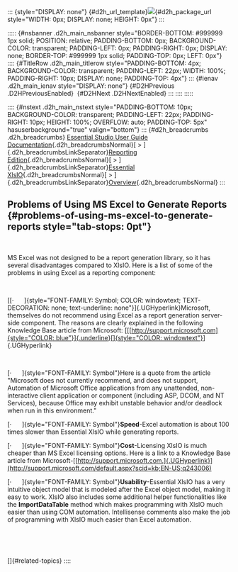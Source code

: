 ::: {style="DISPLAY: none"}
[](ms-xhelp:///?Id=d2h_url_template){#d2h_url_template}![](!package_url!){#d2h_package_url style="WIDTH: 0px; DISPLAY: none; HEIGHT: 0px"}
:::

::::: {#nsbanner .d2h_main_nsbanner style="BORDER-BOTTOM: #999999 1px solid; POSITION: relative; PADDING-BOTTOM: 0px; BACKGROUND-COLOR: transparent; PADDING-LEFT: 0px; PADDING-RIGHT: 0px; DISPLAY: none; BORDER-TOP: #999999 1px solid; PADDING-TOP: 0px; LEFT: 0px"}
:::: {#TitleRow .d2h_main_titlerow style="PADDING-BOTTOM: 4px; BACKGROUND-COLOR: transparent; PADDING-LEFT: 22px; WIDTH: 100%; PADDING-RIGHT: 10px; DISPLAY: none; PADDING-TOP: 4px"}
::: {#ienav .d2h_main_ienav style="DISPLAY: none"}
[](ms-xhelp:///?Id=71521297-e8c6-4bb9-9152-2c26e572d7e9){#D2HPrevious .D2HPreviousEnabled}  [](ms-xhelp:///?Id=d0af9123-dd30-4e7e-8849-b0edb2474feb){#D2HNext .D2HNextEnabled}
:::
::::
:::::

:::: {#nstext .d2h_main_nstext style="PADDING-BOTTOM: 10px; BACKGROUND-COLOR: transparent; PADDING-LEFT: 22px; PADDING-RIGHT: 10px; HEIGHT: 100%; OVERFLOW: auto; PADDING-TOP: 5px" hasuserbackground="true" valign="bottom"}
::: {#d2h_breadcrumbs .d2h_breadcrumbs}
[Essential Studio User Guide Documentation](ms-xhelp:///?Id=12457748-09e3-4d74-a240-8e049cedf030){.d2h_breadcrumbsNormal}[ \> ]{.d2h_breadcrumbsLinkSeparator}[Reporting Edition](ms-xhelp:///?Id=027aa5b6-6676-4f93-ad23-c20e8c45792e){.d2h_breadcrumbsNormal}[ \> ]{.d2h_breadcrumbsLinkSeparator}[Essential XlsIO](ms-xhelp:///?Id=b01a1b50-1d7d-40c0-bc83-af67e57c9005){.d2h_breadcrumbsNormal}[ \> ]{.d2h_breadcrumbsLinkSeparator}[Overview](ms-xhelp:///?Id=bf585262-493a-41b9-a346-f63b5e75614f){.d2h_breadcrumbsNormal}
:::

## Problems of Using MS Excel to Generate Reports {#problems-of-using-ms-excel-to-generate-reports style="tab-stops: 0pt"}

 

MS Excel was not designed to be a report generation library, so it has several disadvantages compared to XlsIO. Here is a list of some of the problems in using Excel as a reporting component:

 

[[·      ]{style="FONT-FAMILY: Symbol; COLOR: windowtext; TEXT-DECORATION: none; text-underline: none"}]{.UGHyperlink}Microsoft, themselves do not recommend using Excel as a report generation server-side component. The reasons are clearly explained in the following Knowledge Base article from Microsoft: [[[[http://support.microsoft.com]{style="COLOR: blue"}]{.underline}[]{style="COLOR: windowtext"}](http://support.microsoft.com/default.aspx?scid=kb;EN-US;q257757)]{.UGHyperlink}

 

[·      ]{style="FONT-FAMILY: Symbol"}Here is a quote from the article \"Microsoft does not currently recommend, and does not support, Automation of Microsoft Office applications from any unattended, non-interactive client application or component (including ASP, DCOM, and NT Services), because Office may exhibit unstable behavior and/or deadlock when run in this environment.\"

[·      ]{style="FONT-FAMILY: Symbol"}**Speed**-Excel automation is about 100 times slower than Essential XlsIO while generating reports.

[·      ]{style="FONT-FAMILY: Symbol"}**Cost**-Licensing XlsIO is much cheaper than MS Excel licensing options. Here is a link to a Knowledge Base article from Microsoft-[[http://support.microsoft.com.]{.UGHyperlink}](http://support.microsoft.com/default.aspx?scid=kb;EN-US;q243006)

[·      ]{style="FONT-FAMILY: Symbol"}**Usability**-Essential XlsIO has a very intuitive object model that is modeled after the Excel object model, making it easy to work. XlsIO also includes some additional helper functionalities like the **ImportDataTable** method which makes programming with XlsIO much easier than using COM automation. Intellisense comments also make the job of programming with XlsIO much easier than Excel automation.

 

 

[]{#related-topics}
::::
